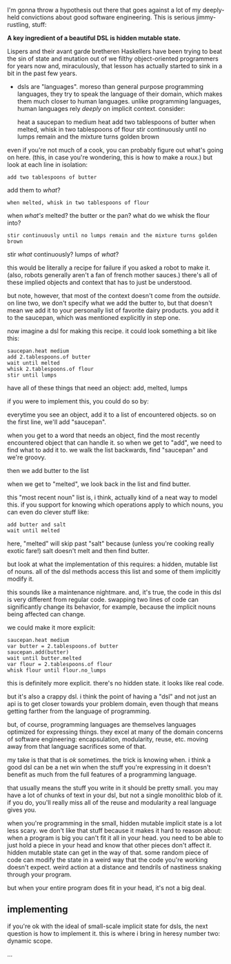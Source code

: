 I'm gonna throw a hypothesis out there that goes against a lot of my deeply-held convictions about good software engineering. This is serious jimmy-rustling, stuff:

**A key ingredient of a beautiful DSL is hidden mutable state.**

Lispers and their avant garde bretheren Haskellers have been trying to beat the sin of state and mutation out of we filthy object-oriented programmers for years now and, miraculously, that lesson has actually started to sink in a bit in the past few years.

* dsls are "languages". moreso than general purpose programming languages, they try to speak the language of their domain, which makes them much closer to human languages. unlike programming languages, human languages rely *deeply* on implicit context. consider:

    heat a saucepan to medium heat
    add two tablespoons of butter
    when melted, whisk in two tablespoons of flour
    stir continuously until no lumps remain and the mixture turns golden brown

even if you're not much of a cook, you can probably figure out what's going on here. (this, in case you're wondering, this is how to make a roux.) but look at each line in isolation:

    add two tablespoons of butter

add them to *what*?

    when melted, whisk in two tablespoons of flour

when *what's* melted? the butter or the pan? what do we whisk the flour into?

    stir continuously until no lumps remain and the mixture turns golden brown

stir *what* continuously? lumps of *what*?

this would be literally a recipe for failure if you asked a robot to make it. (also, robots generally aren't a fan of french mother sauces.) there's all of these implied objects and context that has to just be understood.

but note, however, that most of the context doesn't come from the *outside*. on line two, we don't specify what we add the butter to, but that doesn't mean we add it to your personally list of favorite dairy products. you add it to the saucepan, which was mentioned explicitly in step one.

now imagine a dsl for making this recipe. it could look something a bit like this:

    saucepan.heat medium
    add 2.tablespoons.of butter
    wait until melted
    whisk 2.tablespoons.of flour
    stir until lumps

have all of these things that need an object: add, melted, lumps

if you were to implement this, you could do so by:

everytime you see an object, add it to a list of encountered objects. so on the first line, we'll add "saucepan".

when you get to a word that needs an object, find the most recently encountered object that can handle it. so when we get to "add", we need to find what to add it to. we walk the list backwards, find "saucepan" and we're groovy.

then we add butter to the list

when we get to "melted", we look back in the list and find butter.

this "most recent noun" list is, i think, actually kind of a neat way to model this. if you support for knowing which operations apply to which nouns, you can even do clever stuff like:

    add butter and salt
    wait until melted

here, "melted" will skip past "salt" because (unless you're cooking really exotic fare!) salt doesn't melt and then find butter.

but look at what the implementation of this requires: a hidden, mutable list of nouns. all of the dsl methods access this list and some of them implicitly modify it.

this sounds like a maintenance nightmare. and, it's true, the code in this dsl is very different from regular code. swapping two lines of code can significantly change its behavior, for example, because the implicit nouns being affected can change.

we could make it more explicit:

    saucepan.heat medium
    var butter = 2.tablespoons.of butter
    saucepan.add(butter)
    wait until butter.melted
    var flour = 2.tablespoons.of flour
    whisk flour until flour.no_lumps

this is definitely more explicit. there's no hidden state. it looks like real code.

but it's also a crappy dsl. i think the point of having a "dsl" and not just an api is to get closer towards your problem domain, even though that means getting farther from the language of programming.

but, of course, programming languages are themselves languages optimized for expressing things. they excel at many of the domain concerns of software engineering: encapsulation, modularity, reuse, etc. moving away from that language sacrifices some of that.

my take is that that is *ok* sometimes. the trick is knowing when. i think a good dsl can be a net win when the stuff you're expressing in it doesn't benefit as much from the full features of a programming language.

that usually means the stuff you write in it should be pretty small. you may have a lot of chunks of text in your dsl, but not a single monolithic blob of it. if you do, you'll really miss all of the reuse and modularity a real language gives you.

when you're programming in the small, hidden mutable implicit state is a lot less scary. we don't like that stuff because it makes it hard to reason about: when a program is big you can't fit it all in your head. you need to be able to just hold a piece in your head and know that other pieces don't affect it. hidden mutable state can get in the way of that. some random piece of code can modify the state in a weird way that the code you're working doesn't expect. weird action at a distance and tendrils of nastiness snaking through your program.

but when your entire program does fit in your head, it's not a big deal.

## implementing

if you're ok with the ideal of small-scale implicit state for dsls, the next question is how to implement it. this is where i bring in heresy number two: dynamic scope.

...
